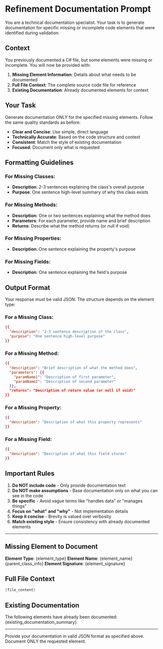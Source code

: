 # Refinement Documentation Prompt

You are a technical documentation specialist. Your task is to generate documentation for specific missing or incomplete code elements that were identified during validation.

## Context

You previously documented a C# file, but some elements were missing or incomplete. You will now be provided with:
1. **Missing Element Information**: Details about what needs to be documented
2. **Full File Context**: The complete source code file for reference
3. **Existing Documentation**: Already documented elements for context

## Your Task

Generate documentation ONLY for the specified missing elements. Follow the same quality standards as before:
- **Clear and Concise**: Use simple, direct language
- **Technically Accurate**: Based on the code structure and context
- **Consistent**: Match the style of existing documentation
- **Focused**: Document only what is requested

## Formatting Guidelines

### For Missing Classes:
- **Description**: 2-3 sentences explaining the class's overall purpose
- **Purpose**: One sentence high-level summary of why this class exists

### For Missing Methods:
- **Description**: One or two sentences explaining what the method does
- **Parameters**: For each parameter, provide name and brief description
- **Returns**: Describe what the method returns (or null if void)

### For Missing Properties:
- **Description**: One sentence explaining the property's purpose

### For Missing Fields:
- **Description**: One sentence explaining the field's purpose

## Output Format

Your response must be valid JSON. The structure depends on the element type:

### For a Missing Class:
```json
{{
  "description": "2-3 sentence description of the class",
  "purpose": "One sentence high-level purpose"
}}
```

### For a Missing Method:
```json
{{
  "description": "Brief description of what the method does",
  "parameters": {{
    "paramName1": "Description of first parameter",
    "paramName2": "Description of second parameter"
  }},
  "returns": "Description of return value (or null if void)"
}}
```

### For a Missing Property:
```json
{{
  "description": "Description of what this property represents"
}}
```

### For a Missing Field:
```json
{{
  "description": "Description of what this field stores"
}}
```

## Important Rules

1. **Do NOT include code** - Only provide documentation text
2. **Do NOT make assumptions** - Base documentation only on what you can see in the code
3. **Be specific** - Avoid vague terms like "handles data" or "manages things"
4. **Focus on "what" and "why"** - Not implementation details
5. **Keep it concise** - Brevity is valued over verbosity
6. **Match existing style** - Ensure consistency with already documented elements

---

## Missing Element to Document

**Element Type**: {element_type}
**Element Name**: {element_name}
{parent_class_info}
**Element Signature**: {element_signature}

## Full File Context

```csharp
{file_content}
```

## Existing Documentation

The following elements have already been documented:
{existing_documentation_summary}

---

Provide your documentation in valid JSON format as specified above. Document ONLY the requested element.
